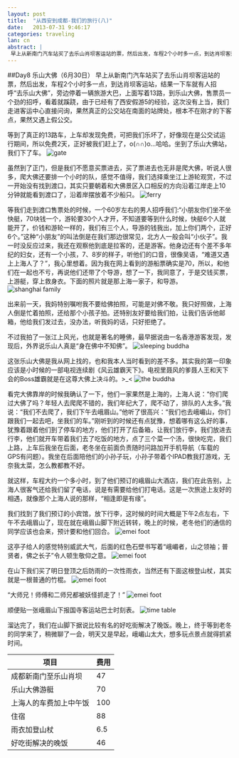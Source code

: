 ```yaml
---
layout: post
title:  "从西安到成都-我们的旅行(八)"
date:   2013-07-31 9:46:17
categories: traveling
lan: cn
abstract: |
 早上从新南门汽车站买了去乐山肖坝客运站的票，然后出发，车程2个小时多一点，到达肖坝客运站，结果一下车就有人招呼“去乐山大佛”，旁边停着一辆旅游大巴，上面写着13路，到乐山大佛，售票员一个劲的招呼，看着就蹊跷，由于已经有了西安假游5的经验，这次没有上当，我们走进客运中心直接问询，果然真正的公交站在南面的站牌处，根本不在刚才的下客点，果然又遇上假公交。
---
```


##Day8 乐山大佛（6月30日）
早上从新南门汽车站买了去乐山肖坝客运站的票，然后出发，车程2个小时多一点，到达肖坝客运站，结果一下车就有人招呼“去乐山大佛”，旁边停着一辆旅游大巴，上面写着13路，到乐山大佛，售票员一个劲的招呼，看着就蹊跷，由于已经有了西安假游5的经验，这次没有上当，我们走进客运中心直接问询，果然真正的公交站在南面的站牌处，根本不在刚才的下客点，果然又遇上假公交。

等到了真正的13路车，上车却发现免费，可把我们乐坏了，好像现在是公交试运行期间，所以免费2天，正好被我们赶上了，o(∩∩)o...哈哈。坐到了乐山大佛站，我们下了车。
![](http://carpenter.qiniudn.com/leshan-gate.jpg "gate")

虽然到了正门，但是我们不愿意买票进去，买了票进去也无非是爬大佛，听说人很多，爬大佛还要排一个小时的队，感觉不值得，我们选择乘坐江上游轮观赏，不过一开始没有找到渡口，其实只要朝着和大佛景区入口相反的方向沿着江岸走上10分钟就能看到渡口了，沿着岸摆放着不少船只。
![](http://carpenter.qiniudn.com/leshan-ferry.jpg "ferry")

等我们走到渡口售票处的时候，一个60岁左右的男人招呼我们:“小朋友你们坐不坐快艇，70块钱一个，游轮要30个人才开，不知道要等到什么时候，快艇6个人就能开了，价钱和游轮一样的，我们有三个人，导游的钱我出，加上你们两个，正好6个。”这种“小朋友”的叫法倒是在我们那边很常见，北方人一般会叫“小伙子”。我一时没反应过来，我还在观察他到底是拉客的，还是游客。他身边还有个差不多年纪的妇女，还有一个小孩，7、8岁的样子，听他们的口音，很像吴语，“难道又遇上上海人了？”，我心里想着。因为我在网上看到的游船票确实是70，所以，和他们在一起也不亏，再说他们还带了个导游，想了一下，我同意了，于是交钱买票，上游艇，穿上救身衣。下面的照片就是那上海一家子，和导游。
![](http://carpenter.qiniudn.com/leshan-shanghai-family.jpg "shanghai family")

出来前一天，我妈特别嘱咐我不要给佛拍照，可能是对佛不敬。我只好照做，上海人倒是忙着拍照，还给那个小孩子拍。还特别友好要给我们拍，让我们告诉他邮箱，他给我们发过去，没办法，听我妈的话，只好拒绝了。

不过我拍了一张江上风光，也就是著名的睡佛，最早据说由一名香港游客发现，发现后，外界说乐山人真是“身在佛中不知佛”。
![](http://carpenter.qiniudn.com/leshan-the-sleeping-buddha.jpg "sleeping buddha")

这张乐山大佛是我从网上找的，也和我本人当时看到的差不多。其实我的第一印象应该是小时候的一部电视连续剧《风云雄霸天下》。电视里聂风的爹聂人王和天下会的Boss雄霸就是在这尊大佛上决斗的。>_<
![](http://carpenter.qiniudn.com/leshan-the-buddha.jpg "the buddha")

看完大佛靠岸的时候我确认了一下，他们一家果然是上海的，上海人说：“你们爬过大佛了吗？年轻人去爬爬不错的，我们年纪大了，爬不动了，排队的人太多。”我说：“我们不去爬了，我们下午去峨眉山。”他听了很高兴：“我们也去峨嵋山，你们跟我们一起去吧，坐我们的车。”刚听到的时候还有点犹豫，想着哪有这么好的事，犹豫着跟着他们到了停车的地方，他们打开了后备箱，让我们放行李，我们放进去行李，他们就开车带着我们去了吃饭的地方，点了三个菜一个汤，很快吃完，我们上路，上车后我坐在后面，老冬坐在前面负责随时问路加开手机导航（车载的GPS有问题）。我坐在后面陪他们的小孙子玩，小孙子带着个IPAD教我打游戏，无奈我太菜，怎么教都教不好。

就这样，车程大约一个多小时，到了他们预订的峨眉山大酒店，我们在此告别，上海人很客气还给我们留了电话，说是有需要给他们打电话。这是一次旅途上友好的相遇，就像那个上海人说的那样，“相逢即是有缘”。

我们找到了我们预订的小宾馆，放下行李，这时候的时间大概是下午2点左右，下午不去峨眉山了，现在就在峨眉山脚下附近转转，晚上的时候，老冬他们的通信的同学应该也会来，预计要和他们回合。
![](http://carpenter.qiniudn.com/emei-foot-1.jpg "emei foot")

这亭子给人的感觉特别威武大气，后面的红色石壁书写着“峨嵋者，山之领袖；普贤者，佛之长子”令人顿生敬仰之意。
![](http://carpenter.qiniudn.com/emei-foot-2.jpg "emei foot")

在山下我们买了明日登顶之后防雨的一次性雨衣，当然还有下面这根登山杖，其实就是一根普通的竹棍。
![](http://carpenter.qiniudn.com/emei-foot-3.jpg "emei foot")

“大师兄！师傅和二师兄都被妖怪抓走了！”
![](http://carpenter.qiniudn.com/emei-foot-4.jpg "emei foot")

顺便贴一张峨眉山下报国寺客运站巴士时刻表。
![](http://carpenter.qiniudn.com/emei-bus-time-table.jpg "time table")

溜达完了，我们在山脚下据说比较有名的好吃街解决了晚饭。晚上，终于等到老冬的同学来了，稍微聊了一会，明天又是早起，峨嵋山太大，想多玩点景点就得抓紧时间。

项目|费用
---|---
成都新南门至乐山肖坝|47
乐山大佛游艇|70
上海人的车费加上中午饭|100
住宿|88
雨衣加登山杖|6.5
好吃街解决的晚饭|46

